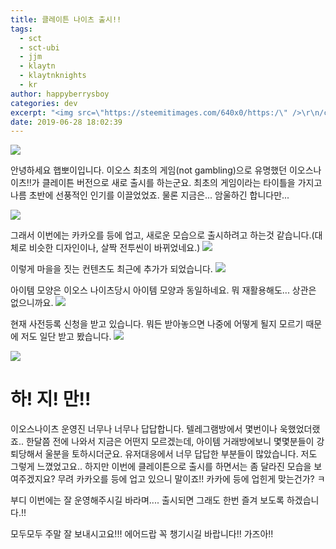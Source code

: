 ```yaml
---
title: 클레이튼 나이츠 출시!!
tags:
  - sct
  - sct-ubi
  - jjm
  - klaytn
  - klaytnknights
  - kr
author: happyberrysboy
categories: dev
excerpt: "<img src=\"https://steemitimages.com/640x0/https:/\" />\r\n/cdn.steemitimages.com/DQmU8hwnAWm29BmczzrLHGfxPhDsUyr8VQwF8UiFdRrFgjY/％EC％83％88％20％ED％8C％8C％EC％9D％BC％202019-02-27％2017.53.44_2.jpg)  안녕하세요 햅뽀이입니다.  이오스 최초의 게임(not gambling)으로 유명했던 이오스나이츠!!가 클레이튼 버전으로....."
date: 2019-06-28 18:02:39
---
```


![](https://steemitimages.com/640x0/https://cdn.steemitimages.com/DQmU8hwnAWm29BmczzrLHGfxPhDsUyr8VQwF8UiFdRrFgjY/％EC％83％88％20％ED％8C％8C％EC％9D％BC％202019-02-27％2017.53.44_2.jpg)

안녕하세요 햅뽀이입니다. 
이오스 최초의 게임(not gambling)으로 유명했던 이오스나이츠!!가 클레이튼 버전으로 새로 출시를 하는군요. 
최초의 게임이라는 타이틀을 가지고 나름 초반에 선풍적인 인기를 이끌었었죠. 물론 지금은... 암울하긴 합니다만...

![](https://cdn.steemitimages.com/DQmYJujXPtxsA36rvkzTxoPa4gUNybxzSADG4G5e4Yg7AF6/image.png)


그래서 이번에는 카카오를 등에 업고, 새로운 모습으로 출시하려고 하는것 같습니다.(대체로 비슷한 디자인이나, 살짝 전투씬이 바뀌었네요.)
![](https://cdn.steemitimages.com/DQmVHyu5tTKEaGqejJ6vW5YvMLQ5s5vz4hzXN1Qi83wXwFw/image.png)

이렇게 마을을 짓는 컨텐츠도 최근에 추가가 되었습니다. 
![](https://cdn.steemitimages.com/DQmRSwCSkzU9cDWcZVNC51xn8Um7hcjXnb44JMkabhcMYMp/image.png)

아이템 모양은 이오스 나이츠당시 아이템 모양과 동일하네요. 뭐 재활용해도... 상관은 없으니까요.
![](https://cdn.steemitimages.com/DQmX38a4gUzLaNMHqAdi4AqtpypuPrgw8iZVbXnbSHXuvsF/image.png)

현재 사전등록 신청을 받고 있습니다. 뭐든 받아놓으면 나중에 어떻게 될지 모르기 때문에 저도 일단 받고 봤습니다. 
![](https://cdn.steemitimages.com/DQmbKErw3g7UiE24CH3v8XXVzaXg4pQH9zhqQPW3tZiN5RR/image.png)

![](https://ipfs.busy.org/ipfs/QmUKxtLW5JEnqaaAnwiLc9kFK1BqpcMGoFKTF7JLKcvJqy)

# 하! 지! 만!!

이오스나이츠 운영진 너무나 너무나 답답합니다. 텔레그램방에서 몇번이나 욱했었더랬죠.. 한달쯤 전에 나와서 지금은 어떤지 모르겠는데, 아이템 거래방에보니 몇몇분들이 강퇴당해서 울분을 토하시더군요.
유저대응에서 너무 답답한 부분들이 많았습니다. 저도 그렇게 느꼈었고요.. 하지만 이번에 클레이튼으로 출시를 하면서는 좀 달라진 모습을 보여주겠지요? 무려 카카오를 등에 업고 있으니 말이죠!! 카카에 등에 업힌게 맞는건가? ㅋ


부디 이번에는 잘 운영해주시길 바라며.... 출시되면 그래도 한번 즐겨 보도록 하겠습니다.!!

모두모두 주말 잘 보내시고요!!! 에어드랍 꼭 챙기시길 바랍니다!! 가즈아!!